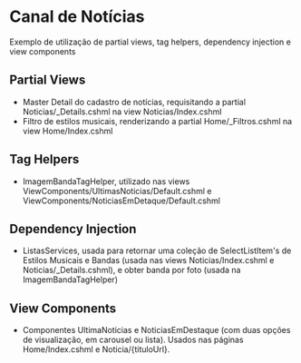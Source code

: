 # Canal de Notícias
Exemplo de utilização de partial views, tag helpers, dependency injection e view components

## Partial Views
- Master Detail do cadastro de notícias, requisitando a partial Noticias/_Details.cshml na view Noticias/Index.cshml
- Filtro de estilos musicais, renderizando a partial Home/_Filtros.cshml na view Home/Index.cshml

## Tag Helpers
- ImagemBandaTagHelper, utilizado nas views ViewComponents/UltimasNoticias/Default.cshml e ViewComponents/NoticiasEmDetaque/Default.cshml

## Dependency Injection
- ListasServices, usada para retornar uma coleção de SelectListItem's de Estilos Musicais e Bandas (usada nas views Noticias/Index.cshml e Noticias/_Details.cshml), e obter banda por foto (usada na ImagemBandaTagHelper)

## View Components
- Componentes UltimaNoticias e NoticiasEmDestaque (com duas opções de visualização, em carousel ou lista). Usados nas páginas Home/Index.cshml e Noticia/\{tituloUrl\}.


